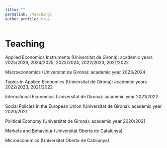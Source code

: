 ```yaml
---
title: ""
permalink: /teaching/
author_profile: true
---
```

Teaching
======

Applied Economics Instruments (Universitat de Girona): academic years 2025/2026, 2024/2025, 2023/2024, 2022/2023, 2021/2022

Macroeconomics (Universitat de Girona): academic year 2023/2024

Topics in Applied Economics (Universitat de Girona): academic years 2022/2023, 2021/2022

International Economics (Universitat de Girona): academic year 2021/2022

Social Policies in the European Union (Universitat de Girona): academic year 2020/2021

Political Economy (Universitat de Girona): academic year 2020/2021

Markets and Behaviour (Universitat Oberta de Catalunya)

Microeconomics (Universitat Oberta de Catalunya)
